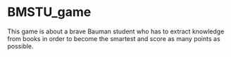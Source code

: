 # BMSTU_game
 This game is about a brave Bauman student who has to extract knowledge from books in order to become the smartest and score as many points as possible.
